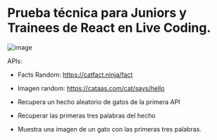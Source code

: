 # Prueba técnica para Juniors y Trainees de React en Live Coding.

![image](https://github.com/amaimus/react-proficiency-test-1/assets/35699916/db8fd02d-0b90-4fc7-87c9-26e94d395002)


APIs:

- Facts Random: https://catfact.ninja/fact
- Imagen random: https://cataas.com/cat/says/hello

- Recupera un hecho aleatorio de gatos de la primera API
- Recuperar las primeras tres palabras del hecho
- Muestra una imagen de un gato con las primeras tres palabras.
